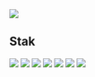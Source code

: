 
<img src="https://img.shields.io/badge/leeshgh235@gmail.com-EA4335?style=for-the-badge&logo=Gmail&logoColor=white">

## Stak
<img src="https://img.shields.io/badge/HTML5-E34F26?style=for-the-badge&logo=HTML5&logoColor=white">
<img src="https://img.shields.io/badge/CSS3-1572B6?style=for-the-badge&logo=CSS3&logoColor=white">
<img src="https://img.shields.io/badge/JavaScript-F7DF1E?style=for-the-badge&logo=JavaScript&logoColor=black">
<img src="https://img.shields.io/badge/TypeScript-3178C6?style=for-the-badge&logo=TypeScript&logoColor=black">
<img src="https://img.shields.io/badge/React-61DAFB?style=for-the-badge&logo=React&logoColor=black">
<img src="https://img.shields.io/badge/styled-components-DB7093?style=for-the-badge&logo=styled-components&logoColor=black">
<img src="https://img.shields.io/badge/Node.js-339933?style=for-the-badge&logo=Node.js&logoColor=white">
